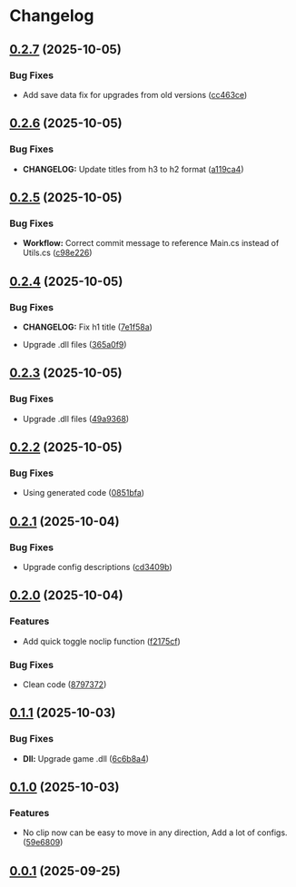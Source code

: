 # Changelog

## [0.2.7](https://github.com/T2PeNBiX99wcoxKv3A4g/HKS-NoClip/compare/v0.2.6...v0.2.7) (2025-10-05)

### Bug Fixes

* Add save data fix for upgrades from old versions ([cc463ce](https://github.com/T2PeNBiX99wcoxKv3A4g/HKS-NoClip/commit/cc463ce3c03fa44f76e3262263f0af8255962709))

## [0.2.6](https://github.com/T2PeNBiX99wcoxKv3A4g/HKS-NoClip/compare/v0.2.5...v0.2.6) (2025-10-05)

### Bug Fixes

* **CHANGELOG:** Update titles from h3 to h2 format ([a119ca4](https://github.com/T2PeNBiX99wcoxKv3A4g/HKS-NoClip/commit/a119ca43eaee457cf8a461cd8e947236005a303c))

## [0.2.5](https://github.com/T2PeNBiX99wcoxKv3A4g/HKS-NoClip/compare/v0.2.4...v0.2.5) (2025-10-05)

### Bug Fixes

* **Workflow:** Correct commit message to reference Main.cs instead of Utils.cs ([c98e226](https://github.com/T2PeNBiX99wcoxKv3A4g/HKS-NoClip/commit/c98e2266c5a902fb2db82a4d022acbcd276e42f6))

## [0.2.4](https://github.com/T2PeNBiX99wcoxKv3A4g/HKS-NoClip/compare/v0.2.3...v0.2.4) (2025-10-05)

### Bug Fixes

* **CHANGELOG:** Fix h1 title ([7e1f58a](https://github.com/T2PeNBiX99wcoxKv3A4g/HKS-NoClip/commit/7e1f58aa1d2d46400f38d2bcc24df8dc115ee0cb))

* Upgrade .dll files ([365a0f9](https://github.com/T2PeNBiX99wcoxKv3A4g/HKS-NoClip/commit/365a0f987b01501ca9194fb1ad62bb33530b452e))

## [0.2.3](https://github.com/T2PeNBiX99wcoxKv3A4g/HKS-NoClip/compare/v0.2.2...v0.2.3) (2025-10-05)

### Bug Fixes

* Upgrade .dll files ([49a9368](https://github.com/T2PeNBiX99wcoxKv3A4g/HKS-NoClip/commit/49a9368226f4ba86e993f882c9b69c5b14cb0ebd))

## [0.2.2](https://github.com/T2PeNBiX99wcoxKv3A4g/HKS-NoClip/compare/v0.2.1...v0.2.2) (2025-10-05)

### Bug Fixes

* Using generated code ([0851bfa](https://github.com/T2PeNBiX99wcoxKv3A4g/HKS-NoClip/commit/0851bfa748eec485b929edb597750b1f59487be7))

## [0.2.1](https://github.com/T2PeNBiX99wcoxKv3A4g/HKS-NoClip/compare/v0.2.0...v0.2.1) (2025-10-04)

### Bug Fixes

* Upgrade config descriptions ([cd3409b](https://github.com/T2PeNBiX99wcoxKv3A4g/HKS-NoClip/commit/cd3409b6f18240f00eb1a9d7c694e7d35380ff99))

## [0.2.0](https://github.com/T2PeNBiX99wcoxKv3A4g/HKS-NoClip/compare/v0.1.1...v0.2.0) (2025-10-04)

### Features

* Add quick toggle noclip function ([f2175cf](https://github.com/T2PeNBiX99wcoxKv3A4g/HKS-NoClip/commit/f2175cf588110f6a1183e35750273f580db86092))

### Bug Fixes

* Clean code ([8797372](https://github.com/T2PeNBiX99wcoxKv3A4g/HKS-NoClip/commit/8797372377de77cbbb882411c4eee0444756df57))

## [0.1.1](https://github.com/T2PeNBiX99wcoxKv3A4g/HKS-NoClip/compare/v0.1.0...v0.1.1) (2025-10-03)

### Bug Fixes

* **Dll:** Upgrade game .dll ([6c6b8a4](https://github.com/T2PeNBiX99wcoxKv3A4g/HKS-NoClip/commit/6c6b8a4a9df23f070bed9bf08d1965d838b727b1))

## [0.1.0](https://github.com/T2PeNBiX99wcoxKv3A4g/HKS-NoClip/compare/v0.0.1...v0.1.0) (2025-10-03)

### Features

* No clip now can be easy to move in any direction, Add a lot of configs. ([59e6809](https://github.com/T2PeNBiX99wcoxKv3A4g/HKS-NoClip/commit/59e6809d05777124cd9418b504e9f90c25fdfd0c))

## [0.0.1](https://github.com/T2PeNBiX99wcoxKv3A4g/HKS-NoClip/compare/v0.0.0...v0.0.1) (2025-09-25)